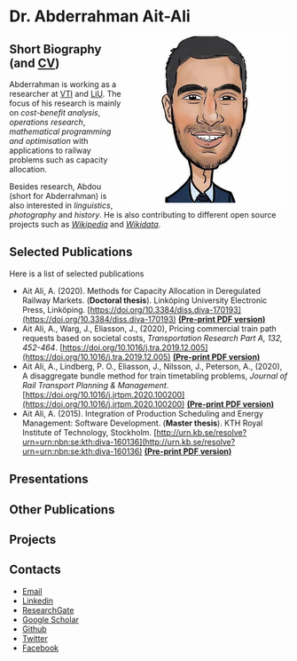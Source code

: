 # Dr. Abderrahman Ait-Ali
<img src="https://github.com/abdeaitali/abdeaitali.github.io/blob/master/images/sketch.jpg" width=300 align=right>

## Short Biography (and [CV](https://github.com/abdeaitali/abdeaitali.github.io/blob/master/files/cv.pdf))
Abderrahman is working as a researcher at [VTI](https://www.vti.se/en/employees/abderrahman-ait-ali) and [LiU](https://liu.se/en/employee/abdai17). The focus of his research is mainly on *cost-benefit analysis*, *operations research*, *mathematical programming and optimisation* with applications to railway problems such as capacity allocation. 

Besides research, Abdou (short for Abderrahman) is also interested in *linguistics*, *photography* and *history*. He is also contributing to different open source projects such as *[Wikipedia](https://w.wiki/phA)* and *[Wikidata](https://www.wikidata.org/wiki/Q60311822)*.

## Selected Publications
Here is a list of selected publications
* Ait Ali, A. (2020). Methods for Capacity Allocation in Deregulated Railway Markets. (**Doctoral thesis**). Linköping University Electronic Press, Linköping. [https://doi.org/10.3384/diss.diva-170193](https://doi.org/10.3384/diss.diva-170193) **[(Pre-print PDF version)](https://github.com/abdeaitali/abdeaitali.github.io/blob/master/files/phdthesis.pdf)**
* Ait Ali, A., Warg, J., Eliasson, J., (2020), Pricing commercial train path requests based on societal costs, *Transportation Research Part A, 132, 452-464*. [https://doi.org/10.1016/j.tra.2019.12.005](https://doi.org/10.1016/j.tra.2019.12.005) **[(Pre-print PDF version)](https://github.com/abdeaitali/abdeaitali.github.io/blob/master/files/TP1.pdf)**
* Ait Ali, A., Lindberg, P. O., Eliasson, J., Nilsson, J., Peterson, A., (2020), A disaggregate bundle method for train timetabling problems, *Journal of Rail Transport Planning & Management*. [https://doi.org/10.1016/j.jrtpm.2020.100200](https://doi.org/10.1016/j.jrtpm.2020.100200) **[(Pre-print PDF version)](https://github.com/abdeaitali/abdeaitali.github.io/blob/master/files/BM.pdf)**
* Ait Ali, A. (2015). Integration of Production Scheduling and Energy Management: Software Development. (**Master thesis**). KTH Royal Institute of Technology, Stockholm. [http://urn.kb.se/resolve?urn=urn:nbn:se:kth:diva-160136](http://urn.kb.se/resolve?urn=urn:nbn:se:kth:diva-160136) **[(Pre-print PDF version)](https://github.com/abdeaitali/abdeaitali.github.io/blob/master/files/mathesis.pdf)**

## Presentations

## Other Publications

## Projects

## Contacts
* [Email](mailto:abde.aitali@live.com) 
* [Linkedin](https://www.linkedin.com/in/abdeaitali/)
* [ResearchGate](https://www.researchgate.net/profile/Abderrahman_Ait-Ali)
* [Google Scholar](https://scholar.google.com/citations?user=3t1aBqYAAAAJ&hl=en&authuser=1)
* [Github](https://github.com/abdeaitali)
* [Twitter](https://twitter.com/AbdeAitali)
* [Facebook](https://www.facebook.com/abde7aitali/)
